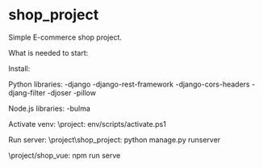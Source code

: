 # shop_project
Simple E-commerce shop project. 

What is needed to start:

Install:

  Python libraries:
    -django
    -django-rest-framework
    -django-cors-headers
    -djang-filter
    -djoser
    -pillow

  Node.js libraries:
    -bulma
    
Activate venv: \project: env/scripts/activate.ps1

Run server:
\project\shop_project: python manage.py runserver

\project/shop_vue: npm run serve
